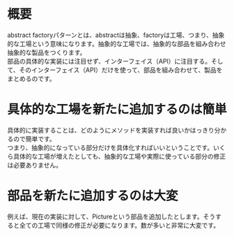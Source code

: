 # 概要

abstract factoryパターンとは、abstractは抽象、factoryは工場、つまり、抽象的な工場という意味になります。抽象的な工場では、抽象的な部品を組み合わせ抽象的な製品をつくります。  
部品の具体的な実装には注目せず、インターフェイス（API）に注目する。そして、そのインターフェイス（API）だけを使って、部品を組み合わせて、製品をまとめるのです。

# 具体的な工場を新たに追加するのは簡単

具体的に実装することは、どのようにメソッドを実装すれば良いかはっきり分かるので簡単です。  
つまり、抽象的になっている部分だけを具体化すればいいということです。いくら具体的な工場が増えたとしても、抽象的な工場や実際に使っている部分の修正は必要ありません。

# 部品を新たに追加するのは大変

例えば、現在の実装に対して、Pictureという部品を追加したとします。そうすると全ての工場で同様の修正が必要になります。数が多いと非常に大変です。
